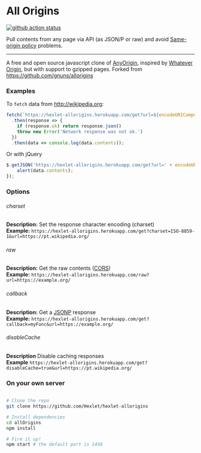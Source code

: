All Origins
=======

[![github action status](https://github.com/Hexlet/hexlet-allorigins/workflows/Node%20CI/badge.svg)](../../actions)

Pull contents from any page via API (as JSON/P or raw) and avoid [Same-origin policy](https://en.wikipedia.org/wiki/Same-origin_policy) problems.


----

A free and open source javascript clone of [AnyOrigin](https://web.archive.org/web/20180807170914/http://anyorigin.com/), inspired by [Whatever Origin](http://WhateverOrigin.org), but with support to gzipped pages. Forked from https://github.com/gnuns/allorigins

### Examples

To `fetch` data from http://wikipedia.org:

```js
fetch(`https://hexlet-allorigins.herokuapp.com/get?url=${encodeURIComponent('https://wikipedia.org')}`)
  .then(response => {
    if (response.ok) return response.json()
    throw new Error('Network response was not ok.')
  })
  .then(data => console.log(data.contents));
```

Or with jQuery

```js
$.getJSON('https://hexlet-allorigins.herokuapp.com/get?url=' + encodeURIComponent('https://wikipedia.org'), function (data) {
    alert(data.contents);
});
```
### Options


###### charset
**Description:** Set the response character encoding (charset)  \
**Example:** `https://hexlet-allorigins.herokuapp.com/get?charset=ISO-8859-1&url=https://pt.wikipedia.org/`


###### raw
**Description:** Get the raw contents ([CORS](https://developer.mozilla.org/en-US/docs/Web/HTTP/CORS))  \
**Example:** `https://hexlet-allorigins.herokuapp.com/raw?url=https://example.org/`

###### callback
**Description:** Get a [JSONP](https://www.w3schools.com/js/js_json_jsonp.asp) response  \
**Example:** `https://hexlet-allorigins.herokuapp.com/get?callback=myFunc&url=https://example.org/`


###### disableCache
**Description** Disable caching responses \
**Example** `https://hexlet-allorigins.herokuapp.com/get?disableCache=true&url=https://pt.wikipedia.org/`


### On your own server
```sh

# Clone the repo
git clone https://github.com/Hexlet/hexlet-allorigins

# Install dependencies
cd allOrigins
npm install

# Fire it up!
npm start # the default port is 1458
```
